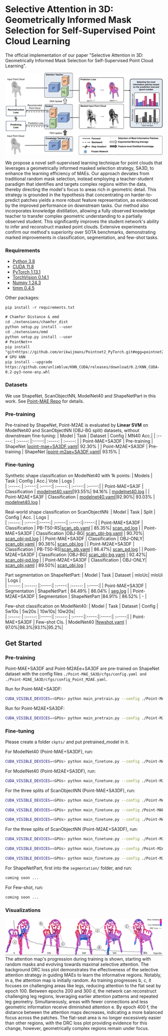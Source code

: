 # Selective Attention in 3D: Geometrically Informed Mask Selection for Self-Supervised Point Cloud Learning

The official implementation of our paper "Selective Attention in 3D: Geometrically Informed Mask Selection for Self-Supervised Point Cloud Learning".

![image](figs/Main3-1.png)

We propose a novel self-supervised learning technique for point clouds that leverages a geometrically informed masked selection strategy, SA3D, to enhance the learning efficiency of MAEs. Our approach deviates from traditional random mask selection, instead employing a teacher-student paradigm that identifies and targets complex regions within the data, thereby directing the model's focus to areas rich in geometric detail. This strategy is grounded in the hypothesis that concentrating on harder-to-predict patches yields a more robust feature representation, as evidenced by the improved performance on downstream tasks. Our method also incorporates knowledge distillation, allowing a fully observed knowledge teacher to transfer complex geometric understanding to a partially observed student. This significantly improves the student network's ability to infer and reconstruct masked point clouds. Extensive experiments confirm our method's superiority over SOTA benchmarks, demonstrating marked improvements in classification, segmentation, and few-shot tasks. 


### Requirements
- [Python 3.8](https://www.python.org/)
- [CUDA 11.8](https://developer.nvidia.com/cuda-zone)
- [PyTorch 1.13.1](https://pytorch.org/)
- [TorchVision 0.14.1](https://pytorch.org/)
- [Numpy 1.24.3](https://numpy.org/)
- [timm 0.4.5](https://github.com/rwightman/pytorch-image-models)

Other packages:
```
pip install -r requirements.txt
```

```
# Chamfer Distance & emd
cd ./extensions/chamfer_dist
python setup.py install --user
cd ./extensions/emd
python setup.py install --user
# PointNet++
pip install "git+https://github.com/erikwijmans/Pointnet2_PyTorch.git#egg=pointnet2_ops&subdirectory=pointnet2_ops_lib"
# GPU kNN
pip install --upgrade https://github.com/unlimblue/KNN_CUDA/releases/download/0.2/KNN_CUDA-0.2-py3-none-any.whl
```

### Datasets

We use ShapeNet, ScanObjectNN, ModelNet40 and ShapeNetPart in this work. See [Point-MAE Repo](https://github.com/Pang-Yatian/Point-MAE/blob/main/DATASET.md) for details.


### Pre-training
Pre-trained by ShapeNet, Point-M2AE is evaluated by **Linear SVM** on ModelNet40 and ScanObjectNN (OBJ-BG split) datasets, without downstream fine-tuning:
| Model | Task | Dataset | Config | MN40 Acc.| 
| :-----: | :-----: |:-----:| :-----: | :-----: |
| Point-MAE+SA3DF | Pre-training | ShapeNet |[point-mae+SA3DF.yaml](./Point-MAE_SA3D/cfgs/config.yaml)| 92.30% |
| Point-M2AE+SA3DF | Pre-training | ShapeNet |[point-m2ae+SA3DF.yaml](./Point-M2AE_SA3D/cfgs/config_Point_M2AE.yaml)| 93.15% |

### Fine-tuning
Synthetic shape classification on ModelNet40 with 1k points:
| Models | Task  | Config | Acc.| Vote | Logs |   
| :-----: | :-----:| :-----:| :-----: | :-----:| :-----:|
| Point-MAE+SA3F | Classification | [modelnet40.yaml](./Point-MAE_SA3D/cfgs/finetune_modelnet.yaml)|93.55%| 94.16% | [modelnet40.log](./Point-MAE_SA3D/log_files/modelnet40.log) |
| Point-M2AE+SA3F | Classification | [modelnet40.yaml](./Point-M2AE_SA3D/cfgs/finetune_modelnet_PointM2AE.yaml)|92.90%| 93.03% | [modelnet40.log](./Point-M2AE_SA3D/log_files/modelnet40.txt) |

Real-world shape classification on ScanObjectNN:
| Model | Task | Split | Config | Acc. | Logs |   
| :-----: | :-----:|:-----:| :-----:| :-----:|:-----:|
| Point-MAE+SA3DF | Classification | PB-T50-RS|[scan_pb.yaml](./Point-MAE_SA3D/cfgs/config_finetune_scan_hardest.yaml) | 85.35%| [scan_pd.log](./Point-MAE_SA3D/log_files/hardest.txt) |
| Point-MAE+SA3DF | Classification |OBJ-BG| [scan_obj-bg.yaml](./Point-MAE_SA3D/cfgs/config_finetune_scan_objbg.yaml) | 90.70%| [scan_obj-pd.log](./Point-MAE_SA3D/log_files/obj_bg.txt) |
| Point-MAE+SA3DF | Classification | OBJ-ONLY| [scan_obj.yaml](./Point-MAE_SA3D/cfgs/config_finetune_scan_objonly.yaml) | 90.36%| [scan_obj.log](./Point-MAE_SA3D/log_files/obj_only.txt) |
| Point-M2AE+SA3DF | Classification | PB-T50-RS|[scan_pb.yaml](./Point-M2AE_SA3D/cfgs/config_finetune_scan_hardest_PointM2AE.yaml) | 86.47%| [scan_pd.log](./Point-M2AE_SA3D/log_files/hardest.txt) |
| Point-M2AE+SA3DF | Classification |OBJ-BG| [scan_obj-bg.yaml](./Point-M2AE_SA3D/cfgs/config_finetune_scan_objbg_PointM2AE.yaml) | 92.42%| [scan_obj-pd.log](./Point-M2AE_SA3D/log_files/obj_bg.txt) |
| Point-M2AE+SA3DF | Classification | OBJ-ONLY| [scan_obj.yaml](./Point-M2AE_SA3D/cfgs/config_finetune_scan_objonly_PointM2AE.yaml) | 89.50%| [scan_obj.log](./Point-M2AE_SA3D/log_files/obj_only.txt) |

Part segmentation on ShapeNetPart:
| Model | Task | Dataset | mIoUc| mIoUi | Logs |   
| :-----: | :-----: |:-----:| :-----:| :-----: | :-----:|
| Point-MAE+SA3DF | Segmentation | ShapeNetPart | 84.49% | 86.04% | [seg.log](./Point-MAE_SA3D/log_files/segmentation.txt) |
| Point-M2AE+SA3DF | Segmentation | ShapeNetPart |84.91% | 86.52% | - |

Few-shot classification on ModelNet40:
| Model |  Task | Dataset | Config | 5w10s | 5w20s | 10w10s| 10w20s|     
| :-----: | :-----: |:-----:| :-----: | :-----:|:-----:|:-----:| :-----:|
| Point-MAE+SA3DF |  Few-shot Cls. | ModelNet40 |[fewshot.yaml](./Point-MAE_SA3D/cfgs/fewshot.yaml) | 97.0%|98.3%|93.1%|95.2%| 


## Get Started

### Pre-training
Point-MAE+SA3DF and Point-M2AEe+SA3DF are pre-trained on ShapeNet dataset with the config files `./Point-MAE_SA3D/cfgs/config.yaml and ./Point-M2AE_SA3D/cfgs/config_Point_M2AE.yaml`. 

Run for Point-MAE+SA3DF:
```bash
CUDA_VISIBLE_DEVICES=<GPUs> python main_pretrain.py --config ./Point-MAE_SA3D/cfgs/config.yaml  --exp_name pre-train
```
Run for Point-M2AE+SA3DF:
```bash
CUDA_VISIBLE_DEVICES=<GPUs> python main_pretrain.py --config ./Point-M2AE_SA3D/cfgs/config_Point_M2AE.yaml --exp_name pre-train
```

### Fine-tuning
Please create a folder `ckpts/` and put pretrained_model in it.

For ModelNet40 (Point-MAE+SA3DF), run:
```bash
CUDA_VISIBLE_DEVICES=<GPUs> python main_finetune.py --config ./Point-MAE_SA3D/cfgs/finetune_modelnet.yaml --finetune_model --exp_name finetune --ckpts Point-MAE_SA3D/ckpts/pretrained_model.pth
```

For ModelNet40 (Point-M2AE+SA3DF), run:
```bash
CUDA_VISIBLE_DEVICES=<GPUs> python main_finetune.py --config ./Point-M2AE_SA3D/cfgs/finetune_modelnet_PointM2AE.yaml --finetune_model --exp_name finetune --ckpts Point-M2AE_SA3D/ckpts/pretrained_model.pth
```

For the three splits of ScanObjectNN (Point-MAE+SA3DF), run:

```bash
CUDA_VISIBLE_DEVICES=<GPUs> python main_finetune.py --config ./Point-MAE_SA3D/cfgs/config_finetune_scan_hardest.yaml --finetune_model --exp_name finetune --ckpts Point-MAE_SA3D/ckpts/pretrained_model.pth
```
```bash
CUDA_VISIBLE_DEVICES=<GPUs> python main_finetune.py --config /Point-MAE_SA3D/cfgs/config_finetune_scan_objonly.yaml --finetune_model --exp_name finetune --ckpts Point-MAE_SA3D/ckpts/pretrained_model.pth
```
```bash
CUDA_VISIBLE_DEVICES=<GPUs> python main_finetune.py --config ./Point-MAE_SA3D/cfgs/config_finetune_scan_objbg.yaml --finetune_model --exp_name finetune --ckpts Point-MAE_SA3D/ckpts/pretrained_model.pth
```

For the three splits of ScanObjectNN (Point-M2AE+SA3DF), run:

```bash
CUDA_VISIBLE_DEVICES=<GPUs> python main_finetune.py --config ./Point-M2AE_SA3D/cfgs/config_finetune_scan_hardest_PointM2AE.yaml --finetune_model --exp_name finetune --ckpts Point-M2AE_SA3D/ckpts/pretrained_model.pth
```
```bash
CUDA_VISIBLE_DEVICES=<GPUs> python main_finetune.py --config /Point-M2AE_SA3D/cfgs/config_finetune_scan_objonly_PointM2AE.yaml --finetune_model --exp_name finetune --ckpts Point-M2AE_SA3D/ckpts/pretrained_model.pth
```
```bash
CUDA_VISIBLE_DEVICES=<GPUs> python main_finetune.py --config ./Point-M2AE_SA3D/cfgs/config_finetune_scan_objbg_PointM2AE.yaml --finetune_model --exp_name finetune --ckpts Point-M2AE_SA3D/ckpts/pretrained_model.pth
```

For ShapeNetPart, first into the `segmentation/` folder, and run:
```bash
coming soon ...
```

For Few-shot, run:
```bash
coming soon ...
```

### Visualizations

![image](figs/banner.png)
The attention map's progression during training is shown, starting with random masks and evolving towards maximal selective attention. The background DRC loss plot demonstrates the effectiveness of the selective attention strategy in guiding MAEs to learn the informative regions. Notably, in a, the attention map is initially random. As training progresses b, c, it focuses on challenging areas like legs, reducing attention to the flat seat by epoch 100. Between epochs 200 and 300 d, the network can reconstruct challenging leg regions, leveraging earlier attention patterns and repeated leg geometry. Simultaneously, areas with fewer connections and less geometric information receive diminished attention e. By epoch 400 f, the distance between the attention maps decreases, indicating a more balanced focus across the patches. The flat-seat area is no longer excessively easier than other regions, with the DRC loss plot providing evidence for this change, however, geometrically complex regions remain under focus.


